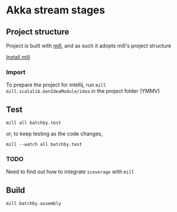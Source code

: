 # Akka stream stages

## Project structure

Project is built with [mill](http://www.lihaoyi.com/post/MillBetterScalaBuilds.html), and
as such it adopts mill's project structure

[Install mill](http://www.lihaoyi.com/mill/index.html#installation)

### Import

To prepare the project for intellij, run `mill mill.scalalib.GenIdeaModule/idea`
in the project folder (YMMV)

## Test

`mill all batchby.test`

or, to keep testing as the code changes,

`mill --watch all batchby.test`

### TODO

Need to find out how to integrate `scoverage` with `mill`

## Build

`mill batchby.assembly`